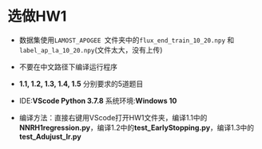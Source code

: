 # 选做HW1

* 数据集使用`LAMOST_APOGEE `文件夹中的`flux_end_train_10_20.npy`  和`label_ap_la_10_20.npy`(文件太大，没有上传)

* 不要在中文路径下编译运行程序

* **1.1, 1.2, 1.3, 1.4, 1.5** 分别要求的5道题目
* IDE:**VScode Python 3.7.8**  系统环境:**Windows 10**
* 编译方法：直接右键用VScode打开HW1文件夹，编译1.1中的**NNRH1regression.py**，编译1.2中的**test_EarlyStopping.py**，编译1.3中的**test_Adujust_lr.py**

